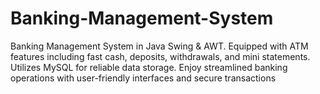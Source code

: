 # Banking-Management-System
Banking Management System in Java Swing &amp; AWT. Equipped with ATM features including fast cash, deposits, withdrawals, and mini statements. Utilizes MySQL for reliable data storage. Enjoy streamlined banking operations with user-friendly interfaces and secure transactions
